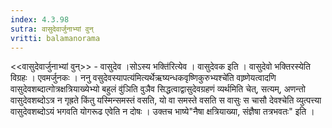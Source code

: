 ```yaml
---
index: 4.3.98
sutra: वासुदेवार्जुनाभ्यां वुन्
vritti: balamanorama
---
```


<<वासुदेवार्जुनाभ्यां वुन्>> - वासुदेव ।सोऽस्य भक्ति॑रित्येव । वासुदेवक इति । वासुदेवो भक्तिरस्येति विग्रहः । एवमर्जुनकः । ननु वसुदेवस्यापत्य॑मित्यर्थेऋष्यन्धकवृष्णिकुरुभ्यश्चे॑ति वाष्र्णेयत्वादणि वासुदेवशब्दात्गोत्रक्षत्रियाख्येभ्यो बहुलं वु॑ञिति वुञैव सिद्धत्वाद्वासुदेवग्रहणं व्यर्थमिति चेत्, सत्यम्, अणन्तो वासुदेवशब्दोऽत्र न गृह्रते किंतु यस्मिन्समस्तं वसति, यो वा समस्ते वसति स वासुः स चासौ देवश्चेति व्युत्पत्त्या वासुदेवशब्दोऽयं भगवति योगरूढ एवेति न दोषः । उक्तच भाष्ये"नैषा क्षत्रियाख्या, संज्ञैषा तत्रभवतः" इति । 